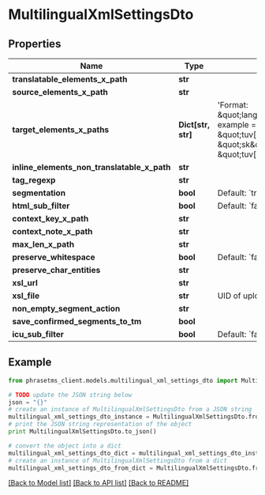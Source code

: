 # MultilingualXmlSettingsDto

## Properties

| Name                                        | Type               | Description                                                                                                                                                                                                       | Notes      |
| ------------------------------------------- | ------------------ | ----------------------------------------------------------------------------------------------------------------------------------------------------------------------------------------------------------------- | ---------- |
| **translatable_elements_x_path**            | **str**            |                                                                                                                                                                                                                   | [optional] |
| **source_elements_x_path**                  | **str**            |                                                                                                                                                                                                                   | [optional] |
| **target_elements_x_paths**                 | **Dict[str, str]** | &#39;Format: \&quot;language\&quot;:\&quot;xpath\&quot;; example &#x3D; &#39;{\&quot;en\&quot;: \&quot;tuv[@lang&#x3D;&#39;en&#39;]/seg\&quot;, \&quot;sk\&quot;: \&quot;tuv[@lang&#x3D;&#39;sk&#39;]/seg\&quot;} | [optional] |
| **inline_elements_non_translatable_x_path** | **str**            |                                                                                                                                                                                                                   | [optional] |
| **tag_regexp**                              | **str**            |                                                                                                                                                                                                                   | [optional] |
| **segmentation**                            | **bool**           | Default: &#x60;true&#x60;                                                                                                                                                                                         | [optional] |
| **html_sub_filter**                         | **bool**           | Default: &#x60;false&#x60;                                                                                                                                                                                        | [optional] |
| **context_key_x_path**                      | **str**            |                                                                                                                                                                                                                   | [optional] |
| **context_note_x_path**                     | **str**            |                                                                                                                                                                                                                   | [optional] |
| **max_len_x_path**                          | **str**            |                                                                                                                                                                                                                   | [optional] |
| **preserve_whitespace**                     | **bool**           | Default: &#x60;false&#x60;                                                                                                                                                                                        | [optional] |
| **preserve_char_entities**                  | **str**            |                                                                                                                                                                                                                   | [optional] |
| **xsl_url**                                 | **str**            |                                                                                                                                                                                                                   | [optional] |
| **xsl_file**                                | **str**            | UID of uploaded XSL file, overrides xslUrl                                                                                                                                                                        | [optional] |
| **non_empty_segment_action**                | **str**            |                                                                                                                                                                                                                   | [optional] |
| **save_confirmed_segments_to_tm**           | **bool**           |                                                                                                                                                                                                                   | [optional] |
| **icu_sub_filter**                          | **bool**           | Default: &#x60;false&#x60;                                                                                                                                                                                        | [optional] |

## Example

```python
from phrasetms_client.models.multilingual_xml_settings_dto import MultilingualXmlSettingsDto

# TODO update the JSON string below
json = "{}"
# create an instance of MultilingualXmlSettingsDto from a JSON string
multilingual_xml_settings_dto_instance = MultilingualXmlSettingsDto.from_json(json)
# print the JSON string representation of the object
print MultilingualXmlSettingsDto.to_json()

# convert the object into a dict
multilingual_xml_settings_dto_dict = multilingual_xml_settings_dto_instance.to_dict()
# create an instance of MultilingualXmlSettingsDto from a dict
multilingual_xml_settings_dto_from_dict = MultilingualXmlSettingsDto.from_dict(multilingual_xml_settings_dto_dict)
```

[[Back to Model list]](../README.md#documentation-for-models) [[Back to API list]](../README.md#documentation-for-api-endpoints) [[Back to README]](../README.md)
